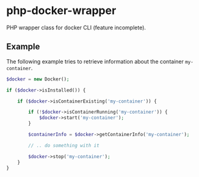 # php-docker-wrapper
PHP wrapper class for docker CLI (feature incomplete).

## Example

The following example tries to retrieve information about the container `my-container`.

````PHP
$docker = new Docker();

if ($docker->isInstalled()) {

    if ($docker->isContainerExisting('my-container')) {

        if (!$docker->isContainerRunning('my-container')) {
            $docker->start('my-container');
        }

        $containerInfo = $docker->getContainerInfo('my-container');

        // .. do something with it

        $docker->stop('my-container');
    }
}
````


